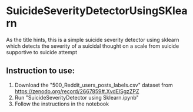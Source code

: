 # SuicideSeverityDetectorUsingSKlearn
As the title hints, this is a simple suicide severity detector using sklearn which detects the severity of a suicidal thought on a scale from suicide supportive to suicide attempt

## Instruction to use:
1. Download the "500_Reddit_users_posts_labels.csv" dataset from https://zenodo.org/record/2667859#.XvdElSgzZPZ
2. Run "SuicideSeverityDetector using Sklearn.ipynb"
3. Follow the instructions in the notebook
